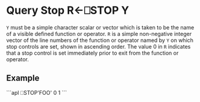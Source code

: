 <!-- Hidden search keywords -->
<div style="display: none;">
  ⎕STOP STOP
</div>






<h1 class="heading"><span class="name">Query Stop</span> <span class="command">R←⎕STOP Y</span></h1>



`Y` must be a simple character scalar or vector which is taken to be the name of a visible defined function or operator.  `R` is a simple non-negative integer vector of the line numbers of the function or operator named by `Y` on which stop controls are set, shown in ascending order.  The value 0 in `R` indicates that a stop control is set immediately prior to exit from the function or operator.

<h2 class="example">Example</h2>
```apl
      ⎕STOP'FOO'
0 1
```



